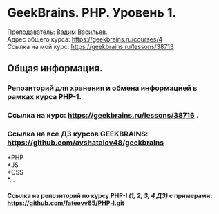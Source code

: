 # GeekBrains. PHP. Уровень 1.
Преподаватель: Вадим Васильев.<br>
Адрес общего курса: https://geekbrains.ru/courses/4 <br>
Ссылка на мой курс: https://geekbrains.ru/lessons/38713 <br>

## Общая информация.
### Репозиторий для хранения и обмена информацией в рамках курса PHP-1.<br>
### Cсылка на курс: https://geekbrains.ru/lessons/38716 .<br>
### Ссылка на все ДЗ курсов GEEKBRAINS: https://github.com/avshatalov48/geekbrains
*PHP<br>
*JS<br>
*CSS<br>
*...<br>
#### Ссылка на репозиторий по курсу PHP-I   *(1, 2, 3, 4 ДЗ)* с примерами: https://github.com/fateevv85/PHP-l.git
